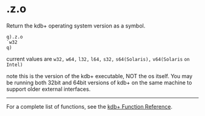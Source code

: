.z.o
====

Return the kdb+ operating system version as a symbol.

    q).z.o
    `w32
    q)

current values are `w32,` `w64,` `l32,` `l64,` `s32,` `s64(Solaris),` `v64(Solaris` `on` `Intel)`

note this is the version of the kdb+ executable, NOT the os itself. You may be running both 32bit and 64bit versions of kdb+ on the same machine to support older external interfaces.

------------------------------------------------------------------------

For a complete list of functions, see the [kdb+ Function Reference](Reference "wikilink").
